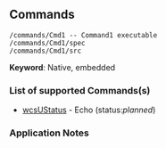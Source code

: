 ## Commands

```
/commands/Cmd1 -- Command1 executable
/commands/Cmd1/spec
/commands/Cmd1/src
```
__Keyword__: Native, embedded

### List of supported Commands(s)

* [wcsUStatus](wcs) - Echo (status:*planned*)


### Application Notes
